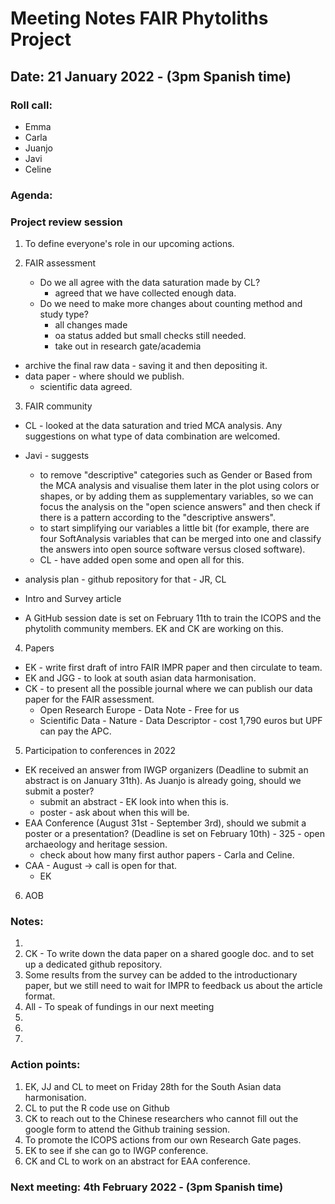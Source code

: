 # Meeting Notes FAIR Phytoliths Project
## Date: 21 January 2022 - (3pm Spanish time)
### Roll call:
* Emma
* Carla
* Juanjo
* Javi
* Celine

### Agenda:
### Project review session

1. To define everyone's role in our upcoming actions.

2. FAIR assessment 
    * Do we all agree with the data saturation made by CL?
        * agreed that we have collected enough data.
    * Do we need to make more changes about counting method and study type?
        * all changes made
        * oa status added but small checks still needed. 
        * take out in research gate/academia

* archive the final raw data - saving it and then depositing it. 
* data paper - where should we publish.
    * scientific data agreed.
    
3. FAIR community 
* CL - looked at the data saturation and tried MCA analysis. Any suggestions on what type of data combination are welcomed.
* Javi - suggests 
    * to remove "descriptive" categories such as Gender or Based from the MCA analysis and visualise them later in the plot using colors or shapes, or by adding them as supplementary variables, so we can focus the analysis on the "open science answers" and then check if there is a pattern according to the "descriptive answers".
    * to start simplifying our variables a little bit (for example, there are four SoftAnalysis variables that can be merged into one and classify the answers into open source software versus closed software).
    * CL - have added open some and open all for this. 

* analysis plan - github repository for that - JR, CL

* Intro and Survey article

* A GitHub session date is set on February 11th to train the ICOPS and the phytolith community members. EK and CK are working on this.

4. Papers 

* EK - write first draft of intro FAIR IMPR paper and then circulate to team. 
* EK and JGG - to look at south asian data harmonisation.
* CK - to present all the possible journal where we can publish our data paper for the FAIR assessment.
    * Open Research Europe - Data Note - Free for us
    * Scientific Data - Nature - Data Descriptor - cost 1,790 euros but UPF can pay the APC.


5. Participation to conferences in 2022
*  EK received an answer from IWGP organizers (Deadline to submit an abstract is on January 31th). As Juanjo is already going, should we submit a poster?
    *  submit an abstract - EK look into when this is.
    *  poster - ask about when this will be. 
*  EAA Conference (August 31st - September 3rd), should we submit a poster or a presentation? (Deadline is set on February 10th) - 325 - open archaeology and heritage session. 
    *  check about how many first author papers - Carla and Celine.
*  CAA - August -> call is open for that. 
    *  EK
  
6.  AOB


### Notes:

1.
2. CK - To write down the data paper on a shared google doc. and to set up a dedicated github repository.
3. Some results from the survey can be added to the introductionary paper, but we still need to wait for IMPR to feedback us about the article format.
4. All - To speak of fundings in our next meeting
5.
6.
7.


### Action points:

1. EK, JJ and CL to meet on  Friday 28th  for the South Asian data harmonisation.
2. CL to put the R code use on Github
3. CK to reach out to the Chinese researchers who cannot fill out the google form to attend the Github training session.
4. To promote the ICOPS actions from our own Research Gate pages.
5. EK to see if she can go to IWGP conference.
6. CK and CL to work on an abstract for EAA conference.
  

### Next meeting:  4th February 2022 - (3pm Spanish time)
